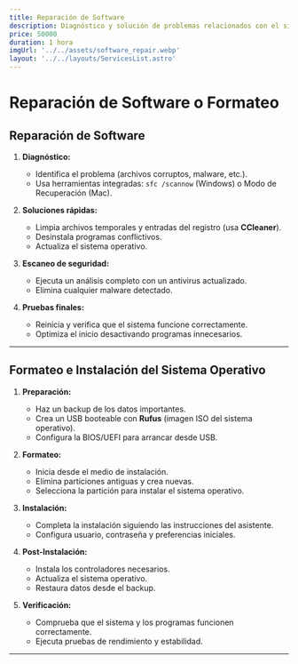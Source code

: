 ```yaml
---
title: Reparación de Software
description: Diagnóstico y solución de problemas relacionados con el sistema operativo, controladores y aplicaciones. Incluye reinstalación si es necesario.
price: 50000
duration: 1 hora
imgUrl: '../../assets/software_repair.webp'
layout: '../../layouts/ServicesList.astro'
---
```


# Reparación de Software o Formateo

## Reparación de Software

1. **Diagnóstico:**
   - Identifica el problema (archivos corruptos, malware, etc.).
   - Usa herramientas integradas: `sfc /scannow` (Windows) o Modo de Recuperación (Mac).

2. **Soluciones rápidas:**
   - Limpia archivos temporales y entradas del registro (usa **CCleaner**).
   - Desinstala programas conflictivos.
   - Actualiza el sistema operativo.

3. **Escaneo de seguridad:**
   - Ejecuta un análisis completo con un antivirus actualizado.
   - Elimina cualquier malware detectado.

4. **Pruebas finales:**
   - Reinicia y verifica que el sistema funcione correctamente.
   - Optimiza el inicio desactivando programas innecesarios.

---

## Formateo e Instalación del Sistema Operativo

1. **Preparación:**
   - Haz un backup de los datos importantes.
   - Crea un USB booteable con **Rufus** (imagen ISO del sistema operativo).
   - Configura la BIOS/UEFI para arrancar desde USB.

2. **Formateo:**
   - Inicia desde el medio de instalación.
   - Elimina particiones antiguas y crea nuevas.
   - Selecciona la partición para instalar el sistema operativo.

3. **Instalación:**
   - Completa la instalación siguiendo las instrucciones del asistente.
   - Configura usuario, contraseña y preferencias iniciales.

4. **Post-Instalación:**
   - Instala los controladores necesarios.
   - Actualiza el sistema operativo.
   - Restaura datos desde el backup.

5. **Verificación:**
   - Comprueba que el sistema y los programas funcionen correctamente.
   - Ejecuta pruebas de rendimiento y estabilidad.

---
